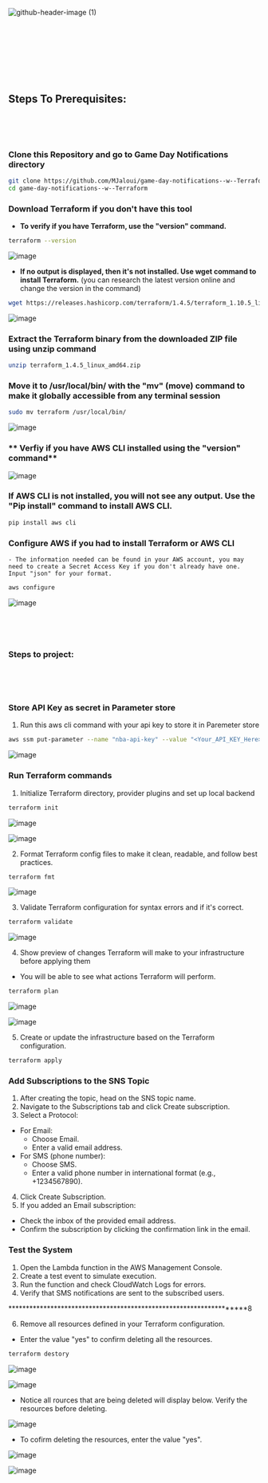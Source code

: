 ![github-header-image (1)](https://github.com/user-attachments/assets/fb42157b-093a-420d-8b69-372b0c74496f)

&nbsp;

&nbsp;

&nbsp;

&nbsp;


## **Steps To Prerequisites:**

&nbsp;

&nbsp;


### **Clone this Repository and go to Game Day Notifications directory**

```bash
git clone https://github.com/MJaloui/game-day-notifications--w--Terraform.git
cd game-day-notifications--w--Terraform
```


### **Download Terraform if you don't have this tool**

  - **To verify if you have Terraform, use the "version" command.**

```bash
terraform --version
```

![image](https://github.com/user-attachments/assets/22ba24f3-1219-4466-9d52-08eb6fada2de)

    
  - **If no output is displayed, then it's not installed. Use wget command to install Terraform.**
    (you can research the latest version online and change the version in the command)

```bash 
wget https://releases.hashicorp.com/terraform/1.4.5/terraform_1.10.5_linux_amd64.zip
```

![image](https://github.com/user-attachments/assets/67bdd9c6-a21b-453c-9cf9-c704a47581e2)


### **Extract the Terraform binary from the downloaded ZIP file using unzip command**

```bash
unzip terraform_1.4.5_linux_amd64.zip
```

### **Move it to /usr/local/bin/ with the "mv" (move) command to make it globally accessible from any terminal session**

```bash
sudo mv terraform /usr/local/bin/
```

![image](https://github.com/user-attachments/assets/a8f17475-6ab3-4709-9a87-ba653c32d473)



### ** Verfiy if you have AWS CLI installed using the "version" command**

![image](https://github.com/user-attachments/assets/d1dc16e9-d75c-4615-92fb-1c56f3cba5c4)



### **If AWS CLI is not installed, you will not see any output. Use the "Pip install" command to install AWS CLI.**


```bash
pip install aws cli
```

### **Configure AWS if you had to install Terraform or AWS CLI**

    - The information needed can be found in your AWS account, you may need to create a Secret Access Key if you don't already have one. Input "json" for your format.

```bash
aws configure
```

![image](https://github.com/user-attachments/assets/974a2958-7609-4e61-84e7-ecf249a8b55d)

&nbsp;

&nbsp;

### **Steps to project:**

&nbsp;

&nbsp;


### **Store API Key as secret in Parameter store**

1. Run this aws cli command with your api key to store it in Paremeter store
   
```bash
aws ssm put-parameter --name "nba-api-key" --value "<Your_API_KEY_Here>" --type "SecureString"
```
![image](https://github.com/user-attachments/assets/9f402d6a-411e-4c5f-8b32-e364b59ceb07)


### **Run Terraform commands**
1. Initialize Terraform directory, provider plugins and set up local backend
   
```bash
terraform init
```

![image](https://github.com/user-attachments/assets/57fa27f0-4a22-427e-89a0-640510ae308e)

![image](https://github.com/user-attachments/assets/64d11d80-ada5-4faf-903b-30388bd2093c)



2. Format Terraform config files to make it clean, readable, and follow best practices.

```bash
terraform fmt
```

![image](https://github.com/user-attachments/assets/c6efebef-b359-4883-8aee-ef7a947b0a2d)



3. Validate Terraform configuration for syntax errors and if it's correct.

```bash
terraform validate
```

![image](https://github.com/user-attachments/assets/9cc9f06e-98b9-46bc-8040-79464868231d)


4. Show preview of changes Terraform will make to your infrastructure before applying them

  - You will be able to see what actions Terraform will perform.

```bash
terraform plan
```

![image](https://github.com/user-attachments/assets/5766ab43-9bdd-482e-8bc3-b73a159f301d)

![image](https://github.com/user-attachments/assets/d6d18adb-27c3-4362-ae8c-f6c327521fdd)




5. Create or update the infrastructure based on the Terraform configuration.


```bash
terraform apply
```


### **Add Subscriptions to the SNS Topic**
1. After creating the topic, head on the SNS topic name.
2. Navigate to the Subscriptions tab and click Create subscription.
3. Select a Protocol:
- For Email:
  - Choose Email.
  - Enter a valid email address.
- For SMS (phone number):
  - Choose SMS.
  - Enter a valid phone number in international format (e.g., +1234567890).

4. Click Create Subscription.
5. If you added an Email subscription:
- Check the inbox of the provided email address.
- Confirm the subscription by clicking the confirmation link in the email.

### **Test the System**
1. Open the Lambda function in the AWS Management Console.
2. Create a test event to simulate execution.
3. Run the function and check CloudWatch Logs for errors.
4. Verify that SMS notifications are sent to the subscribed users.















*******************************************************************8



6. Remove all resources defined in your Terraform configuration.

  - Enter the value "yes" to confirm deleting all the resources.
    
```bash
terraform destory
```

![image](https://github.com/user-attachments/assets/abf562ee-eeba-44f4-b189-5afc1fd9dab5)

![image](https://github.com/user-attachments/assets/5ceee3a0-0688-4db9-84b9-a7e022e70d6f)

 - Notice all rources that are being deleted will display below. Verify the resources before deleting.
   
![image](https://github.com/user-attachments/assets/77e9a1bf-d313-4422-8359-74094e957da8)


  - To cofirm deleting the resources, enter the value "yes". 




![image](https://github.com/user-attachments/assets/9629de58-6e7d-4240-be8d-79e400709769)

![image](https://github.com/user-attachments/assets/774d3aa6-ff49-45fa-a7b5-019502d968fe)


